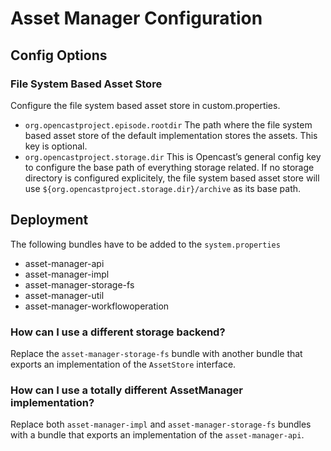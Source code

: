 Asset Manager Configuration
===========================

Config Options
--------------

### File System Based Asset Store

Configure the file system based asset store in custom.properties.

- `org.opencastproject.episode.rootdir`
   The path where the file system based asset store of the default implementation stores the assets. This key is optional.
- `org.opencastproject.storage.dir`
  This is Opencast’s general config key to configure the base path of everything storage related.
  If no storage directory is configured explicitely, the file system based asset store will use
  `${org.opencastproject.storage.dir}/archive` as its base path.

Deployment
----------

The following bundles have to be added to the `system.properties`

- asset-manager-api
- asset-manager-impl
- asset-manager-storage-fs
- asset-manager-util
- asset-manager-workflowoperation

### How can I use a different storage backend?

Replace the `asset-manager-storage-fs` bundle with another bundle that exports an implementation of the `AssetStore` interface.

### How can I use a totally different AssetManager implementation?

Replace both `asset-manager-impl` and `asset-manager-storage-fs` bundles
with a bundle that exports an implementation of the `asset-manager-api`.
